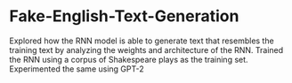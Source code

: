 # Fake-English-Text-Generation

Explored how the RNN model is able to generate text that resembles the training text by
analyzing the weights and architecture of the RNN. 
Trained the RNN using a corpus of Shakespeare plays as the training set.
Experimented the same using GPT-2
